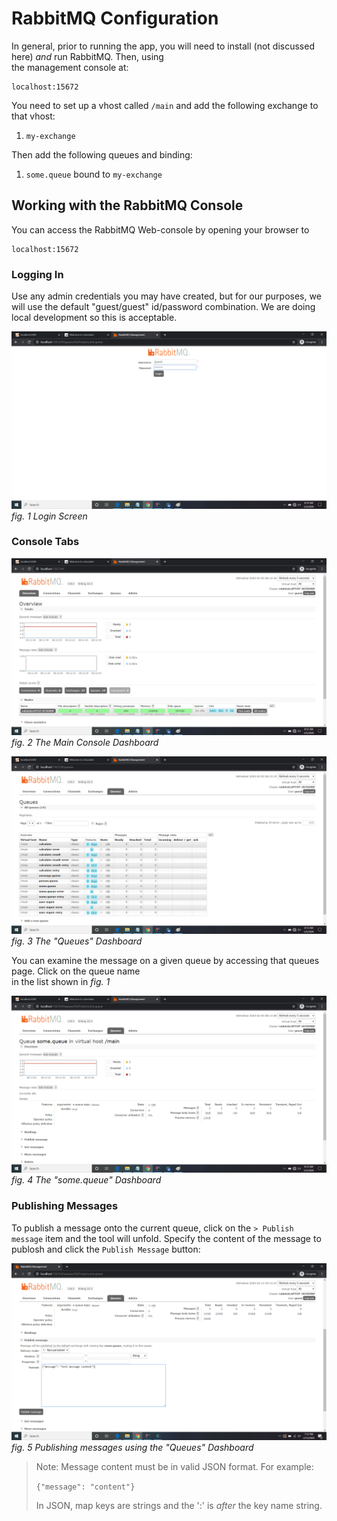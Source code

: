 # RabbitMQ Configuration

In general, prior to running the app, you will need to install (not discussed here) _and_ run RabbitMQ. Then, using  
the management console at:

    localhost:15672

You need to set up a vhost called `/main` and add the following exchange to that vhost:

1. `my-exchange`

Then add the following queues and binding:

1. `some.queue` bound to `my-exchange`


## Working with the RabbitMQ Console

You can access the RabbitMQ Web-console by opening your browser to

    localhost:15672

### Logging In

Use any admin credentials you may have created, but for our purposes, we will use the default "guest/guest" id/password
combination. We are doing local development so this is acceptable.

![rmq-console-login](screenshots/rmq-console-login.png)
_fig. 1 Login Screen_


### Console Tabs

![rmq-console-main](screenshots/rmq-console-main.png)
_fig. 2 The Main Console Dashboard_

![rmq-console-queues](screenshots/rmq-console-queues.png)
_fig. 3 The "Queues" Dashboard_

You can examine the message on a given queue by accessing that queues page. Click on the queue name  
in the list shown in _fig. 1_

![rmq-console-some-queue](screenshots/rmq-console-some-queue.png)
_fig. 4 The "some.queue" Dashboard_


### Publishing Messages

To publish a message onto the current queue, click on the `> Publish message` item and the tool will unfold. Specify the content of the message to publosh
and click the `Publish Message` button:

![rmq-console-publish-messages](screenshots/rmq-console-publish-message.png)
_fig. 5 Publishing messages using the "Queues" Dashboard_

> Note: Message content must be in valid JSON format. For example:
>
> `{"message": "content"}`
>
> In JSON, map keys are strings and the ':' is _after_ the key name string.